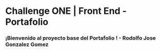 # Challenge ONE | Front End -  Portafolio

### ¡Bienvenido al proyecto base del Portafolio ! - Rodolfo Jose Gonzalez Gomez